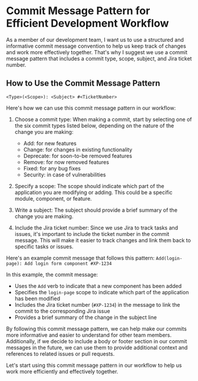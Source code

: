 # Commit Message Pattern for Efficient Development Workflow

As a member of our development team, I want us to use a structured and informative commit message convention to help us keep track of changes and work more effectively together. That's why I suggest we use a commit message pattern that includes a commit type, scope, subject, and Jira ticket number.

## How to Use the Commit Message Pattern
`<Type>(<Scope>): <Subject> #<TicketNumber>`

Here's how we can use this commit message pattern in our workflow:

1. Choose a commit type: When making a commit, start by selecting one of the six commit types listed below, depending on the nature of the change you are making:
    - Add: for new features
    - Change: for changes in existing functionality
    - Deprecate: for soon-to-be removed features
    - Remove: for now removed features
    - Fixed: for any bug fixes
    - Security: in case of vulnerabilities

2. Specify a scope: The scope should indicate which part of the application you are modifying or adding. This could be a specific module, component, or feature. 

3. Write a subject: The subject should provide a brief summary of the change you are making. 

4. Include the Jira ticket number: Since we use Jira to track tasks and issues, it's important to include the ticket number in the commit message. This will make it easier to track changes and link them back to specific tasks or issues. 

Here's an example commit message that follows this pattern:
`Add(login-page): Add login form component #XP-1234`

In this example, the commit message:

- Uses the `Add` verb to indicate that a new component has been added
- Specifies the `login-page` scope to indicate which part of the application has been modified
- Includes the Jira ticket number (`#XP-1234`) in the message to link the commit to the corresponding Jira issue
- Provides a brief summary of the change in the subject line

By following this commit message pattern, we can help make our commits more informative and easier to understand for other team members. Additionally, if we decide to include a body or footer section in our commit messages in the future, we can use them to provide additional context and references to related issues or pull requests.

Let's start using this commit message pattern in our workflow to help us work more efficiently and effectively together.
